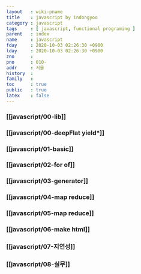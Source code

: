 ```yaml
---
layout   : wiki-pname
title    : javascript by indongyoo
category : javascript
tags     : [ javascript, functional programing ]
parent   : index
name     : javascript
fday     : 2020-10-03 02:26:30 +0900
lday     : 2020-10-03 02:26:30 +0900
zno      : 
pno      : 010-
addr     : 서울 
history  : 
family   : 
toc      : true
public   : true
latex    : false
---
```

### [[javascript/00-lib]]
### [[javascript/00-deepFlat yield*]]
### [[javascript/01-basic]]
### [[javascript/02-for of]]
### [[javascript/03-generator]]
### [[javascript/04-map reduce]]
### [[javascript/05-map reduce]]
### [[javascript/06-make html]]
### [[javascript/07-지연성]]
### [[javascript/08-실무]]
